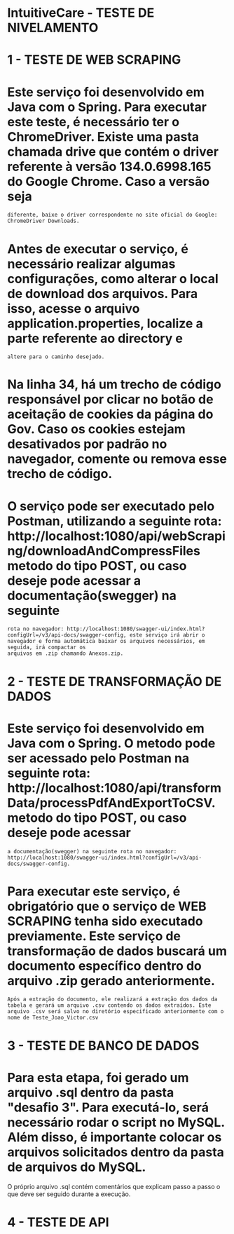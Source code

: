 # IntuitiveCare - TESTE DE NIVELAMENTO

# 1 - TESTE DE WEB SCRAPING

  # Este serviço foi desenvolvido em Java com o Spring. Para executar este teste, é necessário ter o ChromeDriver. Existe uma pasta chamada drive que contém o driver referente à versão 134.0.6998.165 do Google Chrome. Caso a versão seja 
    diferente, baixe o driver correspondente no site oficial do Google: ChromeDriver Downloads.

  # Antes de executar o serviço, é necessário realizar algumas configurações, como alterar o local de download dos arquivos. Para isso, acesse o arquivo application.properties, localize a parte referente ao directory e 
    altere para o caminho desejado.

  # Na linha 34, há um trecho de código responsável por clicar no botão de aceitação de cookies da página do Gov. Caso os cookies estejam desativados por padrão no navegador, comente ou remova esse trecho de código.

  # O serviço pode ser executado pelo Postman, utilizando a seguinte rota: http://localhost:1080/api/webScraping/downloadAndCompressFiles metodo do tipo POST, ou caso deseje pode acessar a documentação(swegger) na seguinte 
    rota no navegador: http://localhost:1080/swagger-ui/index.html?configUrl=/v3/api-docs/swagger-config, este serviço irá abrir o navegador e forma automática baixar os arquivos necessários, em seguida, irá compactar os 
    arquivos em .zip chamando Anexos.zip. 

# 2 - TESTE DE TRANSFORMAÇÃO DE DADOS

  # Este serviço foi desenvolvido em Java com o Spring. O metodo pode ser acessado pelo Postman na seguinte rota: http://localhost:1080/api/transformData/processPdfAndExportToCSV. metodo do tipo POST, ou caso deseje pode acessar 
    a documentação(swegger) na seguinte rota no navegador: http://localhost:1080/swagger-ui/index.html?configUrl=/v3/api-docs/swagger-config.

  # Para executar este serviço, é obrigatório que o serviço de WEB SCRAPING tenha sido executado previamente. Este serviço de transformação de dados buscará um documento específico dentro do arquivo .zip gerado anteriormente.
    Após a extração do documento, ele realizará a extração dos dados da tabela e gerará um arquivo .csv contendo os dados extraídos. Este arquivo .csv será salvo no diretório especificado anteriormente com o nome de Teste_Joao_Victor.csv

# 3 - TESTE DE BANCO DE DADOS
 
  # Para esta etapa, foi gerado um arquivo .sql dentro da pasta "desafio 3". Para executá-lo, será necessário rodar o script no MySQL. Além disso, é importante colocar os arquivos solicitados dentro da pasta de arquivos do MySQL.
  O próprio arquivo .sql contém comentários que explicam passo a passo o que deve ser seguido durante a execução.

# 4 - TESTE DE API
